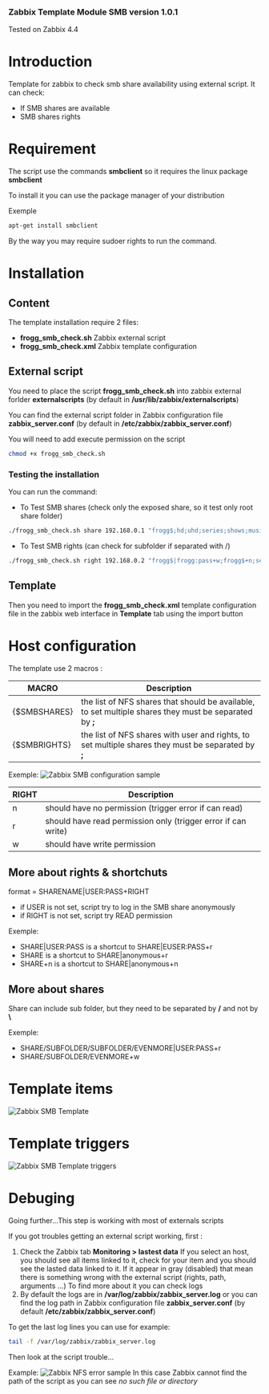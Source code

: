 ### Zabbix Template Module SMB version 1.0.1

Tested on Zabbix 4.4

# Introduction
Template for zabbix to check smb share availability using external script.
It can check:
* If SMB shares are available
* SMB shares rights

# Requirement
The script use the commands **smbclient** so it requires the linux package **smbclient**

To install it you can use the package manager of your distribution

Exemple
```bash
apt-get install smbclient
```
By the way you may require sudoer rights to run the command.

# Installation

## Content
The template installation require 2 files:
* **frogg_smb_check.sh** Zabbix external script
* **frogg_smb_check.xml** Zabbix template configuration

## External script

You need to place the script **frogg_smb_check.sh** into zabbix external forlder **externalscripts** (by default in **/usr/lib/zabbix/externalscripts**) 

You can find the external script folder in Zabbix configuration file **zabbix_server.conf** (by default in **/etc/zabbix/zabbix_server.conf**)

You will need to add execute permission on the script
```bash
chmod +x frogg_smb_check.sh 
```

### Testing the installation
You can run the command:
- To Test SMB shares (check only the exposed share, so it test only root share folder)
```bash
./frogg_smb_check.sh share 192.168.0.1 "frogg$;hd;uhd;series;shows;musics"
```
- To Test SMB rights (can check for subfolder if separated with /)
```bash
./frogg_smb_check.sh right 192.168.0.2 "frogg$|frogg:pass+w;frogg$+n;series+w;uhd+w;hd+w;shows+w;musics+w;temp+r;temp/subfolder|user:pass+w"
```
## Template

Then you need to import the **frogg_smb_check.xml** template configuration file in the zabbix web interface in **Template** tab using the import button

# Host configuration
The template use 2 macros :

MACRO | Description
----- | -----------
{$SMBSHARES} | the list of NFS shares that should be available, to set multiple shares they must be separated by **;**
{$SMBRIGHTS} | the list of NFS shares with user and rights, to set multiple shares they must be separated by **;**

Exemple:
![Zabbix SMB configuration sample](https://tool.frogg.fr/upload/github/zabbix-smb/macros.png)

RIGHT | Description
----- | -----------
n | should have no permission (trigger error if can read)
r | should have read permission only (trigger error if can write)
w | should have write permission

## More about rights & shortchuts
format = SHARENAME|USER:PASS+RIGHT
* if USER is not set, script try to log in the SMB share anonymously
* if RIGHT is not set, script try READ permission

Exemple:
* SHARE|USER:PASS is a shortcut  to SHARE|EUSER:PASS+r
* SHARE is a shortcut to SHARE|anonymous+r
* SHARE+n is a shortcut to SHARE|anonymous+n

## More about shares
Share can include sub folder, but they need to be separated by **/** and not by **\\**

Exemple:
 * SHARE/SUBFOLDER/SUBFOLDER/EVENMORE|USER:PASS+r
 * SHARE/SUBFOLDER/EVENMORE+w

# Template items
![Zabbix SMB Template](https://tool.frogg.fr/upload/github/zabbix-smb/items.png)

# Template triggers
![Zabbix SMB Template triggers](https://tool.frogg.fr/upload/github/zabbix-smb/triggers.png)

# Debuging

Going further...This step is working with most of externals scripts

If you got troubles getting an external script working, first :
1. Check the Zabbix tab **Monitoring > lastest data**
If you select an host, you should see all items linked to it, check for your item and you should see the lasted data linked to it.
If it appear in gray (disabled) that mean there is something wrong with the external script (rights, path, arguments ...)
To find more about it you can check logs
2. By default the logs are in **/var/log/zabbix/zabbix_server.log** or you can find the log path in Zabbix configuration file **zabbix_server.conf** (by default **/etc/zabbix/zabbix_server.conf**)

To get the last log lines you can use for example:
```bash
tail -f /var/log/zabbix/zabbix_server.log
```
Then look at the script trouble...

Example:
![Zabbix NFS error sample](https://tool.frogg.fr/upload/github/zabbix-nfs/error.png)
In this case Zabbix cannot find the path of the script as you can see *no such file or directory*

